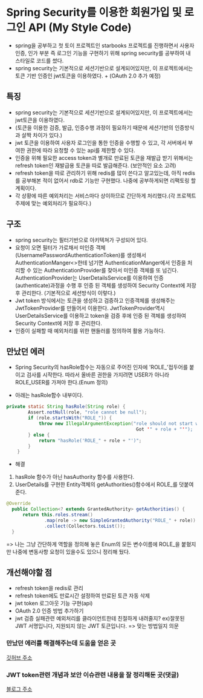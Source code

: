 # Spring Security를 이용한 회원가입 및 로그인 API (My Style Code)
+ spring을 공부하고 첫 토이 프로젝트인 starbooks 프로젝트를 진행하면서 사용자 인증, 인가 부분 즉 로그인 기능을 구현하기 위해 spring security를 공부하여 내 스타일로 코드를 썼다.
+ spring security는 기본적으로 세션기반으로 설계되어있지만, 이 프로젝트에서는 토큰 기반 인증인 jwt토큰을 이용하였다. + (OAuth 2.0 추가 예정)   



## 특징
+ spring security는 기본적으로 세션기반으로 설계되어있지만, 이 프로젝트에서는 jwt토큰을 이용하였다.
+ (토큰을 이용한 검증, 발급, 인증수행 과정이 필요하기 때문에 세션기반의 인증방식과 살짝 차이가 있다.)
+ jwt 토큰을 이용하여 사용자 로그인을 통한 인증을 수행할 수 있고, 각 서버에서 부여한 권한에 따라 요청할 수 있는 api를 제한할 수 있다.
+ 인증을 위해 필요한 access token과 별개로 만료된 토큰을 재발급 받기 위해서는 refresh token인 재발급용 토큰을 따로 발급해준다. (보안적인 요소 고려)
+ refresh token을 따로 관리하기 위해 redis를 많이 쓴다고 알고있는데, 아직 redis를 공부해본 적이 없어서 rdb로 기능만 구현했다. 나중에 공부하게되면 리팩토링 할 계획이다. 
+ 각 상황에 따른 예외처리는 서비스마다 상이하므로 간단하게 처리했다.(각 프로젝트 주제에 맞는 예외처리가 필요하다.)   



## 구조
+ spring security는 필터기반으로 아키텍쳐가 구성되어 있다.
+ 요청이 오면 필터가 가로채서 미인증 객체(UsernamePasswordAuthenticationToken)를 생성해서 AuthenticationManger<<interface>>한테 넘기면 AuthenticationManger에서 인증을 처리할 수 있는 
AuthenticationProvider를 찾아서 미인증 객체를 또 넘긴다. AuthenticationProvider는 UserDetailsService를 이용하여 인증(authenticate)과정을 수행 후 인증 된 객체를 생성하여 Security 
Context에 저장 후 관리한다. (기본적으로 세션방식이 이렇다.)
+ Jwt token 방식에서는 토큰을 생성하고 검증하고 인증객체를 생성해주는 JwtTokenProvider를 만들어서 이용한다. JwtTokenProvider역시 UserDetailsService를 이용하고 token을 검증 후에 인증 
된 객체를 생성하여 Security Context에 저장 후 관리한다.
+ 인증이 실패할 때 예외처리를 위한 핸들러를 정의하여 활용 가능하다.   


## 만났던 에러
+ Spring Security의 hasRole함수는 자동으로 주어진 인자에 'ROLE_'접두어를 붙이고 검사를 시작한다. 따라서 올바른 권한을 가지려면 USER가 아니라 ROLE_USER를 가져야 한다.(Enum 정의)     
  
+ 아래는 hasRole함수 내부이다. 
```java
private static String hasRole(String role) {
        Assert.notNull(role, "role cannot be null");
        if (role.startsWith("ROLE_")) {
            throw new IllegalArgumentException("role should not start with 'ROLE_' since it is automatically inserted. 
                                                Got '" + role + "'");
        } else {
            return "hasRole('ROLE_" + role + "')";
        }
    }
```
  
  + 해결
  1. hasRole 함수가 아닌 hasAuthority 함수를 사용한다.
  2. UserDetails를 구현한 Entity객체의 getAuthorities()함수에서 ROLE_를 덧붙여준다.
  ```java
@Override
    public Collection<? extends GrantedAuthority> getAuthorities() {
        return this.roles.stream()
                .map(role -> new SimpleGrantedAuthority("ROLE_" + role))
                .collect(Collectors.toList());
    }
```
=> 나는 그냥 간단하게 역할을 정의해 놓은 Enum의 모든 변수이름에 ROLE_을 붙혔지만 나중에 변동사항 요청이 있을수도 있으니 정리해 뒀다.

  
## 개선해야할 점
+ refresh token을 redis로 관리
+ refresh token에도 만료시간 설정하여 만료된 토큰 자동 삭제
+ jwt token 로그아웃 기능 구현(api)
+ OAuth 2.0 인증 방법 추가하기
+ jwt 검증 실패관련 예외처리를 클라이언트한테 친절하게 내려줄지? 
ex)잘못된 JWT 서명입니다, 지원되지 않는 JWT 토큰입니다. => 맞는 방법일지 의문        


### 만났던 에러를 해결해주는데 도움을 얻은 곳
[깃허브 주소](https://github.com/koogk7/LoginApiForJwtAndSecurity#-jwt%EC%99%80-springsecurity%EB%A5%BC-%EC%9D%B4%EC%9A%A9%ED%95%9C-%EB%A1%9C%EA%B7%B8%EC%9D%B8-%EB%B0%8F-%ED%9A%8C%EC%9B%90%EA%B0%80%EC%9E%85-rest-api)      


### JWT token관련 개념과 보안 이슈관련 내용을 잘 정리해둔 곳(댓글)
[블로그 주소](https://blog.outsider.ne.kr/1160)

